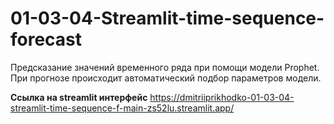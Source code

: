 # 01-03-04-Streamlit-time-sequence-forecast

Предсказание значений временного ряда при помощи модели Prophet. При прогнозе происходит автоматический подбор параметров модели.

**Ссылка на streamlit интерфейс**
https://dmitriiprikhodko-01-03-04-streamlit-time-sequence-f-main-zs52lu.streamlit.app/
